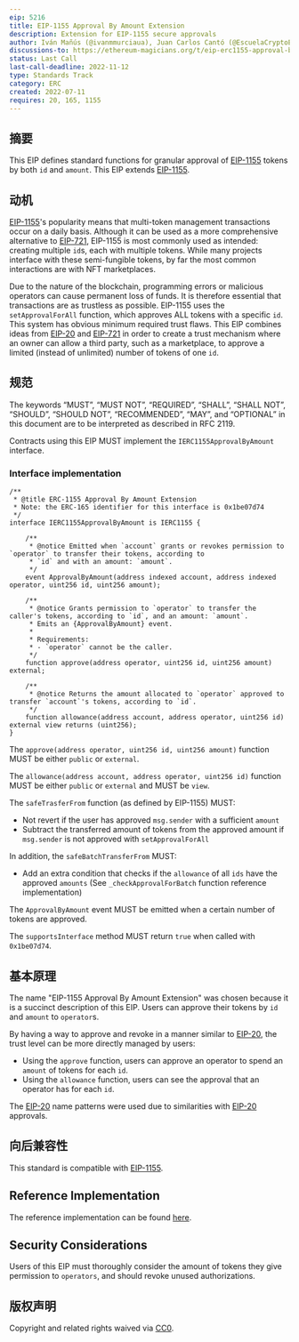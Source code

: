 ```yaml
---
eip: 5216
title: EIP-1155 Approval By Amount Extension
description: Extension for EIP-1155 secure approvals
author: Iván Mañús (@ivanmmurciaua), Juan Carlos Cantó (@EscuelaCryptoES)
discussions-to: https://ethereum-magicians.org/t/eip-erc1155-approval-by-amount/9898
status: Last Call
last-call-deadline: 2022-11-12
type: Standards Track
category: ERC
created: 2022-07-11
requires: 20, 165, 1155
---
```


## 摘要

This EIP defines standard functions for granular approval of [EIP-1155](./eip-1155.md) tokens by both `id` and `amount`. This EIP extends [EIP-1155](./eip-1155.md).

## 动机

[EIP-1155](./eip-1155.md)'s popularity means that multi-token management transactions occur on a daily basis. Although it can be used as a more comprehensive alternative to [EIP-721](./eip-721.md), EIP-1155 is most commonly used as intended: creating multiple `id`s, each with multiple tokens. While many projects interface with these semi-fungible tokens, by far the most common interactions are with NFT marketplaces.

Due to the nature of the blockchain, programming errors or malicious operators can cause permanent loss of funds. It is therefore essential that transactions are as trustless as possible. EIP-1155 uses the `setApprovalForAll` function, which approves ALL tokens with a specific `id`. This system has obvious minimum required trust flaws. This EIP combines ideas from [EIP-20](./eip-20.md) and [EIP-721](./eip-721.md) in order to create a trust mechanism where an owner can allow a third party, such as a marketplace, to approve a limited (instead of unlimited) number of tokens of one `id`.

## 规范

The keywords “MUST”, “MUST NOT”, “REQUIRED”, “SHALL”, “SHALL NOT”, “SHOULD”, “SHOULD NOT”, “RECOMMENDED”, “MAY”, and “OPTIONAL” in this document are to be interpreted as described in RFC 2119.

Contracts using this EIP MUST implement the `IERC1155ApprovalByAmount` interface.

### Interface implementation

```solidity
/**
 * @title ERC-1155 Approval By Amount Extension
 * Note: the ERC-165 identifier for this interface is 0x1be07d74
 */
interface IERC1155ApprovalByAmount is IERC1155 {

    /**
     * @notice Emitted when `account` grants or revokes permission to `operator` to transfer their tokens, according to
     * `id` and with an amount: `amount`.
     */
    event ApprovalByAmount(address indexed account, address indexed operator, uint256 id, uint256 amount);

    /**
     * @notice Grants permission to `operator` to transfer the caller's tokens, according to `id`, and an amount: `amount`.
     * Emits an {ApprovalByAmount} event.
     *
     * Requirements:
     * - `operator` cannot be the caller.
     */
    function approve(address operator, uint256 id, uint256 amount) external;

    /**
     * @notice Returns the amount allocated to `operator` approved to transfer `account`'s tokens, according to `id`.
     */
    function allowance(address account, address operator, uint256 id) external view returns (uint256);
}
```

The `approve(address operator, uint256 id, uint256 amount)` function MUST be either `public` or `external`.

The `allowance(address account, address operator, uint256 id)` function MUST be either `public` or `external` and MUST be `view`.

The `safeTrasferFrom` function (as defined by EIP-1155) MUST:

- Not revert if the user has approved `msg.sender` with a sufficient `amount`
- Subtract the transferred amount of tokens from the approved amount if `msg.sender` is not approved with `setApprovalForAll`

In addition, the `safeBatchTransferFrom` MUST:

- Add an extra condition that checks if the `allowance` of all `ids` have the approved `amounts` (See `_checkApprovalForBatch` function reference implementation)

The `ApprovalByAmount` event MUST be emitted when a certain number of tokens are approved.

The `supportsInterface` method MUST return `true` when called with `0x1be07d74`.

## 基本原理

The name "EIP-1155 Approval By Amount Extension" was chosen because it is a succinct description of this EIP. Users can approve their tokens by `id` and `amount` to `operator`s.

By having a way to approve and revoke in a manner similar to [EIP-20](./eip-20.md), the trust level can be more directly managed by users:

- Using the `approve` function, users can approve an operator to spend an `amount` of tokens for each `id`.
- Using the `allowance` function, users can see the approval that an operator has for each `id`.

The [EIP-20](./eip-20.md) name patterns were used due to similarities with [EIP-20](./eip-20.md) approvals.

## 向后兼容性

This standard is compatible with [EIP-1155](./eip-1155.md).

## Reference Implementation

The reference implementation can be found [here](../assets/eip-5216/ERC1155ApprovalByAmount.sol).

## Security Considerations

Users of this EIP must thoroughly consider the amount of tokens they give permission to `operators`, and should revoke unused authorizations.

## 版权声明

Copyright and related rights waived via [CC0](../LICENSE.md).
